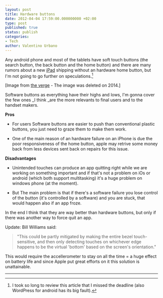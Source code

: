 ```yaml
---
layout: post
title: Hardware buttons
date: 2012-04-04 17:59:00.000000000 +02:00
type: post
published: true
status: publish
categories:
- Tech
author: Valentino Urbano 
---
```


Any android phone and most of the tablets have soft touch buttons (the search button, the back button and the home button) and there are many rumors about a new [iPad][0] shipping without an hardware home button, but I'm not going to go further on speculations.[^1]

[Image from [the verge][3] - The image was deleted on 2014.]

Software buttons as everything have their highs and lows, I'm gonna cover the few ones _I think _are the more relevants to final users and to the handset makers.

**Pros**

* For users Software buttons are easier to push than conventional plastic buttons, you just need to graze them to make them work.

* One of the main reason of an hardware failure on an iPhone is due the poor responsiveness of the home button, apple may retrive some money back from less devices sent back on repairs for this issue.

**Disadvantages**

* Unintended touches can produce an app quitting right while we are working on something important and if that's not a problem on iOs or android (which both support multitasking) it's a huge problem on windows phone (at the moment).

* But The main problem is that if there's a software failure you lose control of the button (it's controlled by a software) and you are stuck, that would happen also if an app froze.

In the end I think that they are way better than hardware buttons, but only if there was another way to force quit an app.

Update: Bill Williams said:

> "This could be partly mitigated by making the entire bezel touch-sensitive, and then only detecting touches on whichever edge happens to be the virtual 'bottom' based on the screen's orientation."

This would require the accellerometer to stay on all the time = a huge effect on battery life and since Apple put great efforts on it this solution is unattainable.

---

[^1]: I took so long to review this article that I missed the deadline (also WordPress for android has its big fault).


[0]: http://www.theverge.com/2012/2/28/2829143/apple-ipad-3-event-march-7th-official
[3]: http://theverge.com
